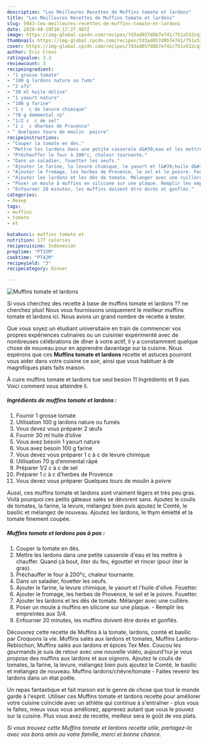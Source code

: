 ```yaml
---
description: "Les Meilleures Recettes de Muffins tomate et lardons"
title: "Les Meilleures Recettes de Muffins tomate et lardons"
slug: 5943-les-meilleures-recettes-de-muffins-tomate-et-lardons
date: 2020-08-10T16:17:27.987Z
image: https://img-global.cpcdn.com/recipes/7d3ad057d8b7e741/751x532cq70/muffins-tomate-et-lardons-photo-principale-de-la-recette.jpg
thumbnail: https://img-global.cpcdn.com/recipes/7d3ad057d8b7e741/751x532cq70/muffins-tomate-et-lardons-photo-principale-de-la-recette.jpg
cover: https://img-global.cpcdn.com/recipes/7d3ad057d8b7e741/751x532cq70/muffins-tomate-et-lardons-photo-principale-de-la-recette.jpg
author: Eric Cross
ratingvalue: 3.3
reviewcount: 3
recipeingredient:
- "1 grosse tomate"
- "100 g lardons nature ou fums"
- "2 ufs"
- "30 ml huile dolive"
- "1 yaourt nature"
- "100 g farine"
- "1 c  c de levure chimique"
- "70 g demmental rp"
- "1/2 c  c de sel"
- "1 c  c dherbes de Provence"
- " Quelques tours de moulin  poivre"
recipeinstructions:
- "Couper la tomate en dés."
- "Mettre les lardons dans une petite casserole d&#39;eau et les mettre à chauffer. Quand çà bout, ôter du feu, égoutter et rincer (pour ôter le gras)."
- "Préchauffer le four à 200°c, chaleur tournante."
- "Dans un saladier, fouetter les oeufs."
- "Ajouter le farine, la levure chimique, le yaourt et l&#39;huile d&#39;olive. Fouetter."
- "Ajouter le fromage, les herbes de Provence, le sel et le poivre. Fouetter."
- "Ajouter les lardons et les dés de tomate. Mélanger avec une cuillère."
- "Poser un moule à muffins en silicone sur une plaque. Remplir les empreintes aux 3/4."
- "Enfourner 20 minutes, les muffins doivent être dorés et gonflés."
categories:
- Resep
tags:
- muffins
- tomate
- et

katakunci: muffins tomate et 
nutrition: 177 calories
recipecuisine: Indonesian
preptime: "PT15M"
cooktime: "PT42M"
recipeyield: "3"
recipecategory: Dinner

---
```



![Muffins tomate et lardons](https://img-global.cpcdn.com/recipes/7d3ad057d8b7e741/751x532cq70/muffins-tomate-et-lardons-photo-principale-de-la-recette.jpg)

Si vous cherchez des recette à base de muffins tomate et lardons ?? ne cherchez plus! Nous vous fournissons uniquement le meilleur muffins tomate et lardons ici. Nous avons un grand nombre de recette à tester.

Que vous soyez un étudiant universitaire en train de commencer vos propres expériences culinaires ou un cuisinier expérimenté avec de nombreuses célébrations de dîner à votre actif, il y a constamment quelque chose de nouveau pour en apprendre davantage sur la cuisine. Nous espérons que ces <strong> Muffins tomate et lardons </strong> recette et astuces pourront vous aider dans votre cuisine ce soir, ainsi que vous habituer à de magnifiques plats faits maison.

<!--inarticleads1-->

À cuire muffins tomate et lardons tue seul besion 11 Ingrédients et 9 pas. Voici comment vous atteindre il.

##### Ingrédients de muffins tomate et lardons :

1. Fournir 1 grosse tomate
1. Utilisation 100 g lardons nature ou fumés
1. Vous devez vous préparer 2 œufs
1. Fournir 30 ml huile d’olive
1. Vous avez besoin 1 yaourt nature
1. Vous avez besoin 100 g farine
1. Vous devez vous préparer 1 c à c de levure chimique
1. Utilisation 70 g d’emmental râpé
1. Préparer 1/2 c à c de sel
1. Préparer 1 c à c d’herbes de Provence
1. Vous devez vous préparer  Quelques tours de moulin à poivre


Aussi, ces muffins tomate et lardons sont vraiment légers et très peu gras. Voilà pourquoi ces petits gâteaux salés se dévorent sans. Ajoutez le coulis de tomates, la farine, la levure, mélangez bien puis ajoutez le Comté, le basilic et mélangez de nouveau. Ajoutez les lardons, le thym émietté et la tomate finement coupée. 

<!--inarticleads2-->

##### Muffins tomate et lardons pas à pas :

1. Couper la tomate en dés.
1. Mettre les lardons dans une petite casserole d&#39;eau et les mettre à chauffer. Quand çà bout, ôter du feu, égoutter et rincer (pour ôter le gras).
1. Préchauffer le four à 200°c, chaleur tournante.
1. Dans un saladier, fouetter les oeufs.
1. Ajouter le farine, la levure chimique, le yaourt et l&#39;huile d&#39;olive. Fouetter.
1. Ajouter le fromage, les herbes de Provence, le sel et le poivre. Fouetter.
1. Ajouter les lardons et les dés de tomate. Mélanger avec une cuillère.
1. Poser un moule à muffins en silicone sur une plaque. - Remplir les empreintes aux 3/4.
1. Enfourner 20 minutes, les muffins doivent être dorés et gonflés.


Découvrez cette recette de Muffins à la tomate, lardons, comté et basilic par Croquons la vie. Muffins salés aux lardons et tomates, Muffins Lardons-Reblochon, Muffins salés aux lardons et épices Tex Mex. Coucou les gourmands je suis de retour avec une nouvelle vidéo, aujourd&#39;hui je vous propose des muffins aux lardons et aux oignons. Ajoutez le coulis de tomates, la farine, la levure, mélangez bien puis ajoutez le Comté, le basilic et mélangez de nouveau. Muffins lardons/chèvre/tomate - Faites revenir les lardons dans un état poêle. 

<!--inarticleads1-->

<p>
Un repas fantastique et fait maison est le genre de chose que tout le monde garde à l'esprit. Utiliser ces Muffins tomate et lardons recette pour améliorer votre cuisine coïncide avec un athlète qui continue à s'entraîner - plus vous le faites, mieux vous vous améliorez, apprenez autant que vous le pouvez sur la cuisine. Plus vous avez de recette, meilleur sera le goût de vos plats.
</p>

<p>
<i>Si vous trouvez cette Muffins tomate et lardons recette utile, partagez-la avec vos bons amis ou votre famille, merci et bonne chance.</i>
</p>
